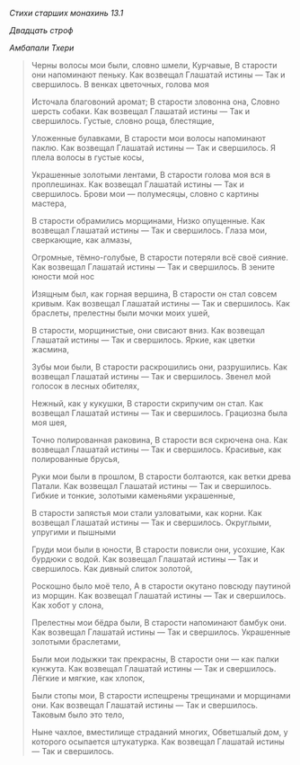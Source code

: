 *Стихи старших монахинь 13\.1*

*Двадцать строф*

*Амбапали Тхери*

> Черны волосы мои были, словно шмели,
> Курчавые,
> В старости они напоминают пеньку\.
> Как возвещал Глашатай истины —
> Так и свершилось\.
> В венках цветочных, голова моя
>
> Источала благовоний аромат;
> В старости зловонна она,
> Словно шерсть собаки\.
> Как возвещал Глашатай истины —
> Так и свершилось\.
> Густые, словно роща, блестящие,
>
> Уложенные булавками,
> В старости мои волосы напоминают паклю\.
> Как возвещал Глашатай истины —
> Так и свершилось\.
> Я плела волосы в густые косы,
>
> Украшенные золотыми лентами,
> В старости голова моя вся в проплешинах\.
> Как возвещал Глашатай истины —
> Так и свершилось\.
> Брови мои — полумесяцы, словно с картины мастера,
>
> В старости обрамились морщинами,
> Низко опущенные\.
> Как возвещал Глашатай истины —
> Так и свершилось\.
> Глаза мои, сверкающие, как алмазы,
>
> Огромные, тёмно\-голубые,
> В старости потеряли всё своё сияние\.
> Как возвещал Глашатай истины —
> Так и свершилось\.
> В зените юности мой нос
>
> Изящным был, как горная вершина,
> В старости он стал совсем кривым\.
> Как возвещал Глашатай истины —
> Так и свершилось\.
> Как браслеты, прелестны были мочки моих ушей,
>
> В старости, морщинистые, они свисают вниз\.
> Как возвещал Глашатай истины —
> Так и свершилось\.
> Яркие, как цветки жасмина,
>
> Зубы мои были,
> В старости раскрошились они, разрушились\.
> Как возвещал Глашатай истины —
> Так и свершилось\.
> Звенел мой голосок в лесных обителях,
>
> Нежный, как у кукушки,
> В старости скрипучим он стал\.
> Как возвещал Глашатай истины —
> Так и свершилось\.
> Грациозна была моя шея,
>
> Точно полированная раковина,
> В старости вся скрючена она\.
> Как возвещал Глашатай истины —
> Так и свершилось\.
> Красивые, как полированные брусья,
>
> Руки мои были в прошлом,
> В старости болтаются, как ветки древа Патали\.
> Как возвещал Глашатай истины —
> Так и свершилось\.
> Гибкие и тонкие, золотыми каменьями украшенные,
>
> В старости запястья мои стали узловатыми, как корни\.
> Как возвещал Глашатай истины —
> Так и свершилось\.
> Округлыми, упругими и пышными
>
> Груди мои были в юности,
> В старости повисли они, усохшие,
> Как бурдюки с водой\.
> Как возвещал Глашатай истины —
> Так и свершилось\.
> Как дивный слиток золотой,
>
> Роскошно было моё тело,
> А в старости окутано повсюду паутиной из морщин\.
> Как возвещал Глашатай истины —
> Так и свершилось\.
> Как хобот у слона,
>
> Прелестны мои бёдра были,
> В старости напоминают бамбук они\.
> Как возвещал Глашатай истины —
> Так и свершилось\.
> Украшенные золотыми браслетами,
>
> Были мои лодыжки так прекрасны,
> В старости они — как палки кунжута\.
> Как возвещал Глашатай истины —
> Так и свершилось\.
> Лёгкие и мягкие, как хлопок,
>
> Были стопы мои,
> В старости испещрены трещинами и морщинами они\.
> Как возвещал Глашатай истины —
> Так и свершилось\.
> Таковым было это тело,
>
> Ныне чахлое, вместилище страданий многих,
> Обветшалый дом, у которого осыпается штукатурка\.
> Как возвещал Глашатай истины —
> Так и свершилось\.